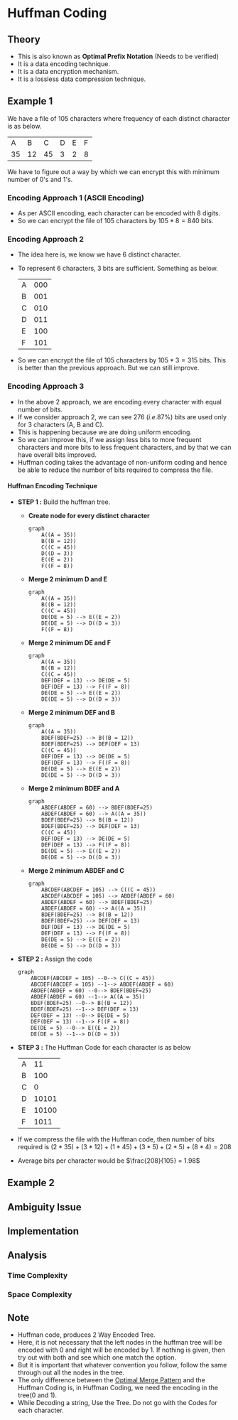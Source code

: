 # Huffman Coding

## Theory
- This is also known as **Optimal Prefix Notation** (Needs to be verified)
- It is a data encoding technique.
- It is a data encryption mechanism.
- It is a lossless data compression technique.

## Example 1
We have a file of 105 characters where frequency of each distinct character is as below.

|      |      |      |     |     |     |
| ---- | ---- | ---- | --- | --- | --- |
|  A   |  B   |  C   |  D  |  E  |  F  |
| $35$ | $12$ | $45$ | $3$ | $2$ | $8$ |

We have to figure out a way by which we can encrypt this with minimum number of 0's and 1's.


### Encoding Approach 1 (ASCII Encoding)
- As per ASCII encoding, each character can be encoded with 8 digits.
- So we can encrypt the file of 105 characters by $105 * 8 = 840$ bits.

### Encoding Approach 2
- The idea here is, we know we have 6 distinct character.
- To represent 6 characters, 3 bits are sufficient. Something as below.

    |   |       |
    | - | ----- |
    | A | $000$ |
    | B | $001$ |
    | C | $010$ |
    | D | $011$ |
    | E | $100$ |
    | F | $101$ |

- So we can encrypt the file of 105 characters by $105 * 3 = 315$ bits. This is better than the previous approach. But we can still improve.

### Encoding Approach 3
- In the above 2 approach, we are encoding every character with equal number of bits.
- If we consider approach 2, we can see 276 $(i.e. 87\%)$ bits are used only for 3 characters (A, B and C).
- This is happening because we are doing uniform encoding.
- So we can improve this, if we assign less bits to more frequent characters and more bits to less frequent characters, and by that we can have overall bits improved.
- Huffman coding takes the advantage of non-uniform coding and hence be able to reduce the number of bits required to compress the file.

#### Huffman Encoding Technique

- **STEP 1 :** Build the huffman tree.

    - **Create node for every distinct character**

        ```mermaid
        graph
            A((A = 35))
            B((B = 12))
            C((C = 45))
            D((D = 3))
            E((E = 2))
            F((F = 8))
        ```
    - **Merge 2 minimum D and E**

        ```mermaid
        graph
            A((A = 35))
            B((B = 12))
            C((C = 45))
            DE(DE = 5) --> E((E = 2))
            DE(DE = 5) --> D((D = 3))
            F((F = 8))
        ```

    - **Merge 2 minimum DE and F**

        ```mermaid
        graph
            A((A = 35))
            B((B = 12))
            C((C = 45))
            DEF(DEF = 13) --> DE(DE = 5)
            DEF(DEF = 13) --> F((F = 8))
            DE(DE = 5) --> E((E = 2))
            DE(DE = 5) --> D((D = 3))
        ```

    - **Merge 2 minimum DEF and B**

        ```mermaid
        graph
            A((A = 35))
            BDEF(BDEF=25) --> B((B = 12))
            BDEF(BDEF=25) --> DEF(DEF = 13)
            C((C = 45))
            DEF(DEF = 13) --> DE(DE = 5)
            DEF(DEF = 13) --> F((F = 8))
            DE(DE = 5) --> E((E = 2))
            DE(DE = 5) --> D((D = 3))
        ```

    - **Merge 2 minimum BDEF and A**

        ```mermaid
        graph
            ABDEF(ABDEF = 60) --> BDEF(BDEF=25)
            ABDEF(ABDEF = 60) --> A((A = 35))
            BDEF(BDEF=25) --> B((B = 12))
            BDEF(BDEF=25) --> DEF(DEF = 13)
            C((C = 45))
            DEF(DEF = 13) --> DE(DE = 5)
            DEF(DEF = 13) --> F((F = 8))
            DE(DE = 5) --> E((E = 2))
            DE(DE = 5) --> D((D = 3))
        ```

    - **Merge 2 minimum ABDEF and C**

        ```mermaid
        graph
            ABCDEF(ABCDEF = 105) --> C((C = 45))
            ABCDEF(ABCDEF = 105) --> ABDEF(ABDEF = 60)
            ABDEF(ABDEF = 60) --> BDEF(BDEF=25)
            ABDEF(ABDEF = 60) --> A((A = 35))
            BDEF(BDEF=25) --> B((B = 12))
            BDEF(BDEF=25) --> DEF(DEF = 13)
            DEF(DEF = 13) --> DE(DE = 5)
            DEF(DEF = 13) --> F((F = 8))
            DE(DE = 5) --> E((E = 2))
            DE(DE = 5) --> D((D = 3))
        ```

- **STEP 2 :** Assign the code

    ```mermaid
    graph
        ABCDEF(ABCDEF = 105) --0--> C((C = 45))
        ABCDEF(ABCDEF = 105) --1--> ABDEF(ABDEF = 60)
        ABDEF(ABDEF = 60) --0--> BDEF(BDEF=25)
        ABDEF(ABDEF = 60) --1--> A((A = 35))
        BDEF(BDEF=25) --0--> B((B = 12))
        BDEF(BDEF=25) --1--> DEF(DEF = 13)
        DEF(DEF = 13) --0--> DE(DE = 5)
        DEF(DEF = 13) --1--> F((F = 8))
        DE(DE = 5) --0--> E((E = 2))
        DE(DE = 5) --1--> D((D = 3))
    ```

- **STEP 3 :** The Huffman Code for each character is as below

    |   |         |
    | - | ------- |
    | A | $11$    |
    | B | $100$   |
    | C | $0$     |
    | D | $10101$ |
    | E | $10100$ |
    | F | $1011$  |

- If we compress the file with the Huffman code, then number of bits required is $(2*35) + (3*12) + (1*45) + (3*5) + (2*5) + (8*4) = 208$

- Average bits per character would be $\frac{208}{105} = 1.98$

## Example 2


## Ambiguity Issue


## Implementation

## Analysis

### Time Complexity

### Space Complexity

## Note
- Huffman code, produces 2 Way Encoded Tree.
- Here, it is not necessary that the left nodes in the huffman tree will be encoded with 0 and right will be encoded by 1. If nothing is given, then try out with both and see which one match the option.
- But it is important that whatever convention you follow, follow the same through out all the nodes in the tree.
- The only difference between the [Optimal Merge Pattern]() and the Huffman Coding is, in Huffman Coding, we need the encoding in the tree(0 and 1).
- While Decoding a string, Use the Tree. Do not go with the Codes for each character.